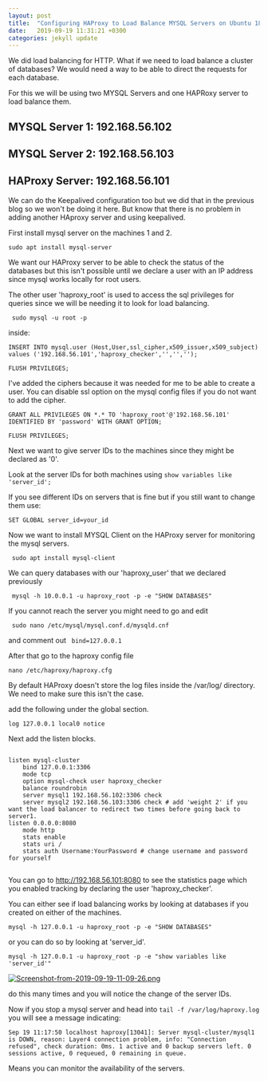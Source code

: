```yaml
---
layout: post
title:  "Configuring HAProxy to Load Balance MYSQL Servers on Ubuntu 18.04"
date:   2019-09-19 11:31:21 +0300
categories: jekyll update
---
```



We did load balancing for HTTP. What if we need to load balance a cluster of databases? We would need a way to be able to direct the requests for each database.

For this we will be using two MYSQL Servers and one HAPRoxy server to load balance them. 

## MYSQL Server 1: 192.168.56.102
## MYSQL Server 2: 192.168.56.103
## HAProxy Server: 192.168.56.101

We can do the Keepalived configuration too but we did that in the previous blog so we won't be doing it here. But know that there is no problem in adding another HAproxy server and using keepalived.

First install mysql server on the machines 1 and 2.

`
sudo apt install mysql-server
`

We want our HAProxy server to be able to check the status of the databases but this isn't possible until we declare a user with an IP address since mysql works locally for root users.

The other user 'haproxy_root' is used to access the sql privileges for queries since we will be needing it to look for load balancing.

` sudo mysql -u root -p`

inside:

```
INSERT INTO mysql.user (Host,User,ssl_cipher,x509_issuer,x509_subject) values ('192.168.56.101','haproxy_checker','','','');

FLUSH PRIVILEGES;
```
I've added the ciphers because it was needed for me to be able to create a user. You can disable ssl option on the mysql config files if you do not want to add the cipher.

```
GRANT ALL PRIVILEGES ON *.* TO 'haproxy_root'@'192.168.56.101' IDENTIFIED BY 'password' WITH GRANT OPTION; 

FLUSH PRIVILEGES;
```

Next we want to give server IDs to the machines since they might be declared as '0'.

Look at the server IDs for both machines using `show variables like 'server_id';`

If you see different IDs on servers that is fine but if you still want to change them use:

`SET GLOBAL server_id=your_id`

Now we want to install MYSQL Client on the HAProxy server for monitoring the mysql servers.

` sudo apt install mysql-client`

We can query databases with our 'haproxy_user' that we declared previously 

` mysql -h 10.0.0.1 -u haproxy_root -p -e "SHOW DATABASES"`

If you cannot reach the server you might need to go and edit

` sudo nano /etc/mysql/mysql.conf.d/mysqld.cnf` 

and comment out ` bind=127.0.0.1`

After that go to the haproxy config file

` nano /etc/haproxy/haproxy.cfg `


By default HAProxy doesn't store the log files inside the /var/log/ directory. We need to make sure this isn't the case.

add the following under the global section.

`
    log 127.0.0.1 local0 notice
`

Next add the listen blocks.

```

listen mysql-cluster
    bind 127.0.0.1:3306
    mode tcp
    option mysql-check user haproxy_checker
    balance roundrobin
    server mysql1 192.168.56.102:3306 check
    server mysql2 192.168.56.103:3306 check # add 'weight 2' if you want the load balancer to redirect two times before going back to server1.
listen 0.0.0.0:8080
    mode http
    stats enable
    stats uri /
    stats auth Username:YourPassword # change username and password for yourself
    
```
You can go to http://192.168.56.101:8080 to see the statistics page which you enabled tracking by declaring the user 'haproxy_checker'.

You can either see if load balancing works by looking at databases if you created on either of the machines.

`
mysql -h 127.0.0.1 -u haproxy_root -p -e "SHOW DATABASES"
`

or you can do so by looking at 'server_id'.

`
mysql -h 127.0.0.1 -u haproxy_root -p -e "show variables like 'server_id'"
`

[![Screenshot-from-2019-09-19-11-09-26.png](https://i.postimg.cc/hj21hT5y/Screenshot-from-2019-09-19-11-09-26.png)](https://postimg.cc/zbRgcb5K)

do this many times and you will notice the change of the server IDs.

Now if you stop a mysql server and head into `tail -f /var/log/haproxy.log` you will see a message indicating:

```
Sep 19 11:17:50 localhost haproxy[13041]: Server mysql-cluster/mysql1 is DOWN, reason: Layer4 connection problem, info: "Connection refused", check duration: 0ms. 1 active and 0 backup servers left. 0 sessions active, 0 requeued, 0 remaining in queue.
```

Means you can monitor the availability of the servers.
















